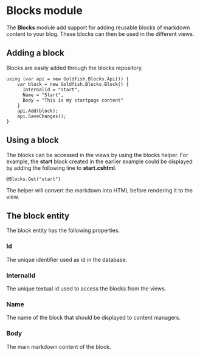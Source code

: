 # Blocks module

The **Blocks** module add support for adding reusable blocks of markdown content to your blog. These blocks can then be used in the different views.

## Adding a block

Blocks are easily added through the blocks repository.

	using (var api = new Goldfish.Blocks.Api()) {
		var block = new Goldfish.Blocks.Block() {
		  InternalId = "start",
		  Name = "Start",
		  Body = "This is my startpage content"
		}
		api.Add(block);
		api.SaveChanges();
	}

## Using a block

The blocks can be accessed in the views by using the blocks helper. For example, the **start** block created in the earlier example could be displayed by adding the following line to  **start.cshtml**.

    @Blocks.Get("start")
    
The helper will convert the markdown into HTML before rendering it to the view.

## The block entity

The block entity has the following properties.

### Id

The unique identifier used as id in the database.

### InternalId

The unique textual id used to access the blocks from the views.

### Name

The name of the block that should be displayed to content managers.

### Body

The main markdown content of the block.
